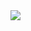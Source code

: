 <a href="https://github.ibm.com/badges/FE-Agents/fe-gocd/graphs/contributors" alt="Contributors">
        <img src="https://img.shields.io/github.ibm.com/contributors/badges/FE-Agents/fe-gocd" /></a>
   
